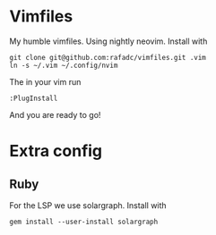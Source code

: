 # Vimfiles

My humble vimfiles. Using nightly neovim. Install with

``` shell
git clone git@github.com:rafadc/vimfiles.git .vim
ln -s ~/.vim ~/.config/nvim
```

The in your vim run

```
:PlugInstall
```

And you are ready to go!

# Extra config

## Ruby

For the LSP we use solargraph. Install with

```
gem install --user-install solargraph
```
```

